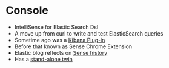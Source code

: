 # Console #

* IntelliSense for Elastic Search Dsl
* A move up from curl to write and test ElasticSearch queries
* Sometime ago was a <a href="https://github.com/elastic/sense" target="_blank">Kibana Plug-in</a>
* Before that known as Sense Chrome Extension
* Elastic blog reflects on <a href="https://www.elastic.co/blog/sense-2-0-0-beta1" target="_blank">Sense history</a>
* Has a <a href="https://medium.com/@gillybarr/sensitive-the-elasticsearch-sense-plugin-as-a-native-app-d8d7f6d480bb#.z4ja3nqp6" target="_blank">stand-alone twin</a>